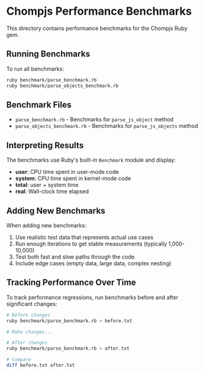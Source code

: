 # Chompjs Performance Benchmarks

This directory contains performance benchmarks for the Chompjs Ruby gem.

## Running Benchmarks

To run all benchmarks:

```bash
ruby benchmark/parse_benchmark.rb
ruby benchmark/parse_objects_benchmark.rb
```

## Benchmark Files

- `parse_benchmark.rb` - Benchmarks for `parse_js_object` method
- `parse_objects_benchmark.rb` - Benchmarks for `parse_js_objects` method

## Interpreting Results

The benchmarks use Ruby's built-in `Benchmark` module and display:
- **user**: CPU time spent in user-mode code
- **system**: CPU time spent in kernel-mode code
- **total**: user + system time
- **real**: Wall-clock time elapsed

## Adding New Benchmarks

When adding new benchmarks:

1. Use realistic test data that represents actual use cases
2. Run enough iterations to get stable measurements (typically 1,000-10,000)
3. Test both fast and slow paths through the code
4. Include edge cases (empty data, large data, complex nesting)

## Tracking Performance Over Time

To track performance regressions, run benchmarks before and after significant changes:

```bash
# Before changes
ruby benchmark/parse_benchmark.rb > before.txt

# Make changes...

# After changes
ruby benchmark/parse_benchmark.rb > after.txt

# Compare
diff before.txt after.txt
```
